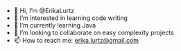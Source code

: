 - 👋 Hi, I’m @ErikaLurtz
- 👀 I’m interested in learning code writing 
- 🌱 I’m currently learning Java
- 💞️ I’m looking to collaborate on easy complexity projects
- 📫 How to reach me: erika.lurtz@gmail.com

<!---
ErikaLurtz/ErikaLurtz is a ✨ special ✨ repository because its `README.md` (this file) appears on your GitHub profile.
You can click the Preview link to take a look at your changes.
--->
